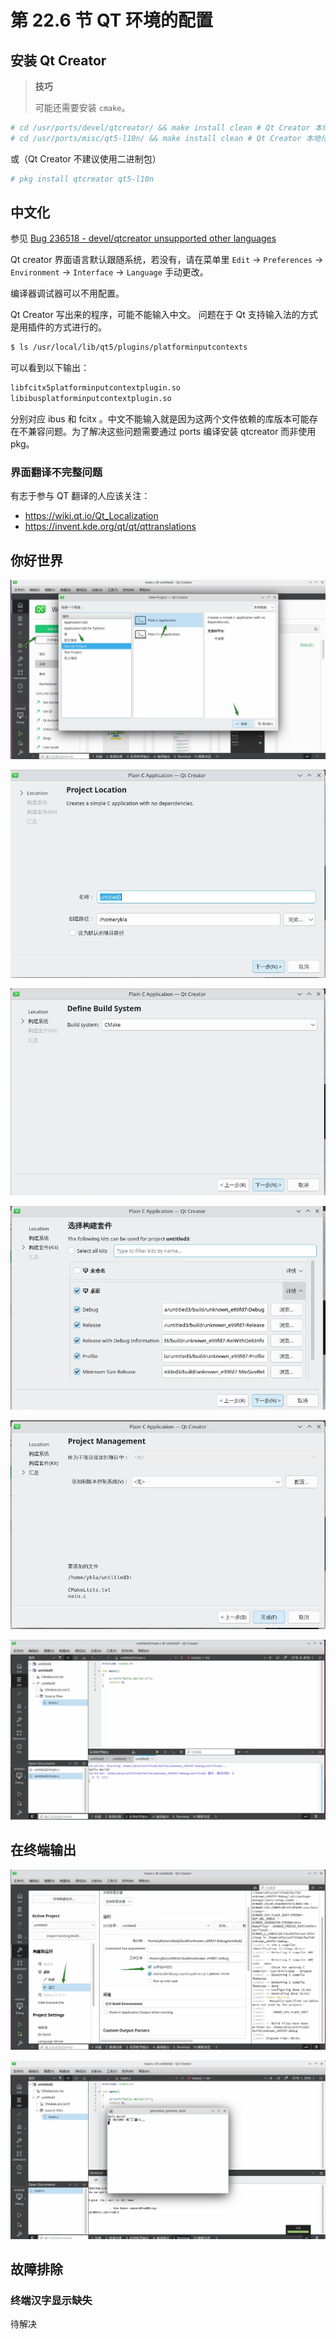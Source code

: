 # 第 22.6 节 QT 环境的配置



## 安装 Qt Creator

>**技巧**
>
>可能还需要安装 `cmake`。


```sh
# cd /usr/ports/devel/qtcreator/ && make install clean # Qt Creator 本体
# cd /usr/ports/misc/qt5-l10n/ && make install clean # Qt Creator 本地化语言包，如中文
```

或（Qt Creator 不建议使用二进制包）

```sh
# pkg install qtcreator qt5-l10n
```

## 中文化

参见 [Bug 236518 - devel/qtcreator unsupported other languages ](https://bugs.freebsd.org/bugzilla/show_bug.cgi?id=236518)

Qt creator 界面语言默认跟随系统，若没有，请在菜单里 `Edit` -> `Preferences` -> `Environment` -> `Interface` -> `Language` 手动更改。

编译器调试器可以不用配置。

Qt Creator 写出来的程序，可能不能输入中文。 问题在于 Qt 支持输入法的方式是用插件的方式进行的。

```sh
$ ls /usr/local/lib/qt5/plugins/platforminputcontexts
```

可以看到以下输出：

```sh
libfcitx5platforminputcontextplugin.so
libibusplatforminputcontextplugin.so
```

分别对应 ibus 和 fcitx 。中文不能输入就是因为这两个文件依赖的库版本可能存在不兼容问题。为了解决这些问题需要通过 ports 编译安装 qtcreator 而非使用 pkg。

### 界面翻译不完整问题

有志于参与 QT 翻译的人应该关注：

- <https://wiki.qt.io/Qt_Localization>
- <https://invent.kde.org/qt/qt/qttranslations>

## 你好世界

![](../.gitbook/assets/Creator3.png)

![](../.gitbook/assets/Creator4.png)

![](../.gitbook/assets/Creator5.png)

![](../.gitbook/assets/Creator6.png)

![](../.gitbook/assets/Creator7.png)

![](../.gitbook/assets/Creator9.png)

## 在终端输出

![](../.gitbook/assets/Creator2.png)

![](../.gitbook/assets/Creator1.png)



## 故障排除



### 终端汉字显示缺失

待解决

